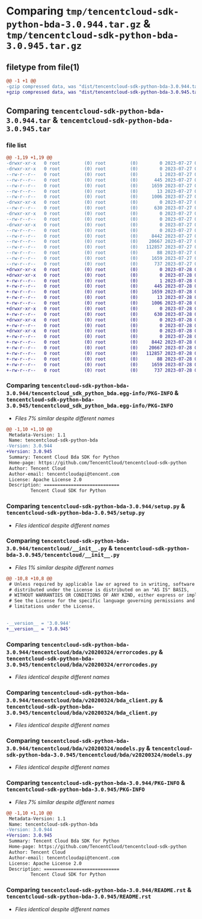 # Comparing `tmp/tencentcloud-sdk-python-bda-3.0.944.tar.gz` & `tmp/tencentcloud-sdk-python-bda-3.0.945.tar.gz`

## filetype from file(1)

```diff
@@ -1 +1 @@
-gzip compressed data, was "dist/tencentcloud-sdk-python-bda-3.0.944.tar", last modified: Thu Jul 27 02:09:14 2023, max compression
+gzip compressed data, was "dist/tencentcloud-sdk-python-bda-3.0.945.tar", last modified: Fri Jul 28 00:21:42 2023, max compression
```

## Comparing `tencentcloud-sdk-python-bda-3.0.944.tar` & `tencentcloud-sdk-python-bda-3.0.945.tar`

### file list

```diff
@@ -1,19 +1,19 @@
-drwxr-xr-x   0 root         (0) root         (0)        0 2023-07-27 02:09:14.000000 tencentcloud-sdk-python-bda-3.0.944/
-drwxr-xr-x   0 root         (0) root         (0)        0 2023-07-27 02:09:14.000000 tencentcloud-sdk-python-bda-3.0.944/tencentcloud_sdk_python_bda.egg-info/
--rw-r--r--   0 root         (0) root         (0)        1 2023-07-27 02:09:14.000000 tencentcloud-sdk-python-bda-3.0.944/tencentcloud_sdk_python_bda.egg-info/dependency_links.txt
--rw-r--r--   0 root         (0) root         (0)      445 2023-07-27 02:09:14.000000 tencentcloud-sdk-python-bda-3.0.944/tencentcloud_sdk_python_bda.egg-info/SOURCES.txt
--rw-r--r--   0 root         (0) root         (0)     1659 2023-07-27 02:09:14.000000 tencentcloud-sdk-python-bda-3.0.944/tencentcloud_sdk_python_bda.egg-info/PKG-INFO
--rw-r--r--   0 root         (0) root         (0)       13 2023-07-27 02:09:14.000000 tencentcloud-sdk-python-bda-3.0.944/tencentcloud_sdk_python_bda.egg-info/top_level.txt
--rw-r--r--   0 root         (0) root         (0)     1006 2023-07-27 02:09:14.000000 tencentcloud-sdk-python-bda-3.0.944/setup.py
-drwxr-xr-x   0 root         (0) root         (0)        0 2023-07-27 02:09:14.000000 tencentcloud-sdk-python-bda-3.0.944/tencentcloud/
--rw-r--r--   0 root         (0) root         (0)      630 2023-07-27 02:09:14.000000 tencentcloud-sdk-python-bda-3.0.944/tencentcloud/__init__.py
-drwxr-xr-x   0 root         (0) root         (0)        0 2023-07-27 02:09:14.000000 tencentcloud-sdk-python-bda-3.0.944/tencentcloud/bda/
--rw-r--r--   0 root         (0) root         (0)        0 2023-07-27 02:09:14.000000 tencentcloud-sdk-python-bda-3.0.944/tencentcloud/bda/__init__.py
-drwxr-xr-x   0 root         (0) root         (0)        0 2023-07-27 02:09:14.000000 tencentcloud-sdk-python-bda-3.0.944/tencentcloud/bda/v20200324/
--rw-r--r--   0 root         (0) root         (0)        0 2023-07-27 02:09:14.000000 tencentcloud-sdk-python-bda-3.0.944/tencentcloud/bda/v20200324/__init__.py
--rw-r--r--   0 root         (0) root         (0)     8442 2023-07-27 02:09:14.000000 tencentcloud-sdk-python-bda-3.0.944/tencentcloud/bda/v20200324/errorcodes.py
--rw-r--r--   0 root         (0) root         (0)    20667 2023-07-27 02:09:14.000000 tencentcloud-sdk-python-bda-3.0.944/tencentcloud/bda/v20200324/bda_client.py
--rw-r--r--   0 root         (0) root         (0)   112857 2023-07-27 02:09:14.000000 tencentcloud-sdk-python-bda-3.0.944/tencentcloud/bda/v20200324/models.py
--rw-r--r--   0 root         (0) root         (0)       88 2023-07-27 02:09:14.000000 tencentcloud-sdk-python-bda-3.0.944/setup.cfg
--rw-r--r--   0 root         (0) root         (0)     1659 2023-07-27 02:09:14.000000 tencentcloud-sdk-python-bda-3.0.944/PKG-INFO
--rw-r--r--   0 root         (0) root         (0)      737 2023-07-27 02:09:14.000000 tencentcloud-sdk-python-bda-3.0.944/README.rst
+drwxr-xr-x   0 root         (0) root         (0)        0 2023-07-28 00:21:42.000000 tencentcloud-sdk-python-bda-3.0.945/
+drwxr-xr-x   0 root         (0) root         (0)        0 2023-07-28 00:21:42.000000 tencentcloud-sdk-python-bda-3.0.945/tencentcloud_sdk_python_bda.egg-info/
+-rw-r--r--   0 root         (0) root         (0)        1 2023-07-28 00:21:42.000000 tencentcloud-sdk-python-bda-3.0.945/tencentcloud_sdk_python_bda.egg-info/dependency_links.txt
+-rw-r--r--   0 root         (0) root         (0)      445 2023-07-28 00:21:42.000000 tencentcloud-sdk-python-bda-3.0.945/tencentcloud_sdk_python_bda.egg-info/SOURCES.txt
+-rw-r--r--   0 root         (0) root         (0)     1659 2023-07-28 00:21:42.000000 tencentcloud-sdk-python-bda-3.0.945/tencentcloud_sdk_python_bda.egg-info/PKG-INFO
+-rw-r--r--   0 root         (0) root         (0)       13 2023-07-28 00:21:42.000000 tencentcloud-sdk-python-bda-3.0.945/tencentcloud_sdk_python_bda.egg-info/top_level.txt
+-rw-r--r--   0 root         (0) root         (0)     1006 2023-07-28 00:21:42.000000 tencentcloud-sdk-python-bda-3.0.945/setup.py
+drwxr-xr-x   0 root         (0) root         (0)        0 2023-07-28 00:21:42.000000 tencentcloud-sdk-python-bda-3.0.945/tencentcloud/
+-rw-r--r--   0 root         (0) root         (0)      630 2023-07-28 00:21:42.000000 tencentcloud-sdk-python-bda-3.0.945/tencentcloud/__init__.py
+drwxr-xr-x   0 root         (0) root         (0)        0 2023-07-28 00:21:42.000000 tencentcloud-sdk-python-bda-3.0.945/tencentcloud/bda/
+-rw-r--r--   0 root         (0) root         (0)        0 2023-07-28 00:21:42.000000 tencentcloud-sdk-python-bda-3.0.945/tencentcloud/bda/__init__.py
+drwxr-xr-x   0 root         (0) root         (0)        0 2023-07-28 00:21:42.000000 tencentcloud-sdk-python-bda-3.0.945/tencentcloud/bda/v20200324/
+-rw-r--r--   0 root         (0) root         (0)        0 2023-07-28 00:21:42.000000 tencentcloud-sdk-python-bda-3.0.945/tencentcloud/bda/v20200324/__init__.py
+-rw-r--r--   0 root         (0) root         (0)     8442 2023-07-28 00:21:42.000000 tencentcloud-sdk-python-bda-3.0.945/tencentcloud/bda/v20200324/errorcodes.py
+-rw-r--r--   0 root         (0) root         (0)    20667 2023-07-28 00:21:42.000000 tencentcloud-sdk-python-bda-3.0.945/tencentcloud/bda/v20200324/bda_client.py
+-rw-r--r--   0 root         (0) root         (0)   112857 2023-07-28 00:21:42.000000 tencentcloud-sdk-python-bda-3.0.945/tencentcloud/bda/v20200324/models.py
+-rw-r--r--   0 root         (0) root         (0)       88 2023-07-28 00:21:42.000000 tencentcloud-sdk-python-bda-3.0.945/setup.cfg
+-rw-r--r--   0 root         (0) root         (0)     1659 2023-07-28 00:21:42.000000 tencentcloud-sdk-python-bda-3.0.945/PKG-INFO
+-rw-r--r--   0 root         (0) root         (0)      737 2023-07-28 00:21:42.000000 tencentcloud-sdk-python-bda-3.0.945/README.rst
```

### Comparing `tencentcloud-sdk-python-bda-3.0.944/tencentcloud_sdk_python_bda.egg-info/PKG-INFO` & `tencentcloud-sdk-python-bda-3.0.945/tencentcloud_sdk_python_bda.egg-info/PKG-INFO`

 * *Files 7% similar despite different names*

```diff
@@ -1,10 +1,10 @@
 Metadata-Version: 1.1
 Name: tencentcloud-sdk-python-bda
-Version: 3.0.944
+Version: 3.0.945
 Summary: Tencent Cloud Bda SDK for Python
 Home-page: https://github.com/TencentCloud/tencentcloud-sdk-python
 Author: Tencent Cloud
 Author-email: tencentcloudapi@tencent.com
 License: Apache License 2.0
 Description: ============================
         Tencent Cloud SDK for Python
```

### Comparing `tencentcloud-sdk-python-bda-3.0.944/setup.py` & `tencentcloud-sdk-python-bda-3.0.945/setup.py`

 * *Files identical despite different names*

### Comparing `tencentcloud-sdk-python-bda-3.0.944/tencentcloud/__init__.py` & `tencentcloud-sdk-python-bda-3.0.945/tencentcloud/__init__.py`

 * *Files 1% similar despite different names*

```diff
@@ -10,8 +10,8 @@
 # Unless required by applicable law or agreed to in writing, software
 # distributed under the License is distributed on an "AS IS" BASIS,
 # WITHOUT WARRANTIES OR CONDITIONS OF ANY KIND, either express or implied.
 # See the License for the specific language governing permissions and
 # limitations under the License.
 
 
-__version__ = '3.0.944'
+__version__ = '3.0.945'
```

### Comparing `tencentcloud-sdk-python-bda-3.0.944/tencentcloud/bda/v20200324/errorcodes.py` & `tencentcloud-sdk-python-bda-3.0.945/tencentcloud/bda/v20200324/errorcodes.py`

 * *Files identical despite different names*

### Comparing `tencentcloud-sdk-python-bda-3.0.944/tencentcloud/bda/v20200324/bda_client.py` & `tencentcloud-sdk-python-bda-3.0.945/tencentcloud/bda/v20200324/bda_client.py`

 * *Files identical despite different names*

### Comparing `tencentcloud-sdk-python-bda-3.0.944/tencentcloud/bda/v20200324/models.py` & `tencentcloud-sdk-python-bda-3.0.945/tencentcloud/bda/v20200324/models.py`

 * *Files identical despite different names*

### Comparing `tencentcloud-sdk-python-bda-3.0.944/PKG-INFO` & `tencentcloud-sdk-python-bda-3.0.945/PKG-INFO`

 * *Files 7% similar despite different names*

```diff
@@ -1,10 +1,10 @@
 Metadata-Version: 1.1
 Name: tencentcloud-sdk-python-bda
-Version: 3.0.944
+Version: 3.0.945
 Summary: Tencent Cloud Bda SDK for Python
 Home-page: https://github.com/TencentCloud/tencentcloud-sdk-python
 Author: Tencent Cloud
 Author-email: tencentcloudapi@tencent.com
 License: Apache License 2.0
 Description: ============================
         Tencent Cloud SDK for Python
```

### Comparing `tencentcloud-sdk-python-bda-3.0.944/README.rst` & `tencentcloud-sdk-python-bda-3.0.945/README.rst`

 * *Files identical despite different names*


